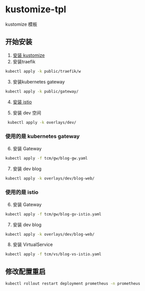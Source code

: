 # kustomize-tpl
kustomize 模板 


## 开始安装
1. [安装 kustomize](docs/安装/kustomize/install.md)
2. 安装traefik

```sh
kubectl apply -k public/traefik/w
```
3. 安装kubernetes gateway

```sh
kubectl apply -k public/gateway/
```
4. [安装 istio](docs/安装/istio/install.md)

5. 安装 dev 空间

```sh
 kubectl apply -k overlays/dev/
```

### 使用的是 kubernetes gateway
6. 安装 Gateway
```sh
kubectl apply -f tcm/gw/blog-gw.yaml
```
7. 安装 dev blog

```sh
kubectl apply -k overlays/dev/blog-web/
```


### 使用的是 istio

6. 安装 Gateway

```sh
kubectl apply -f tcm/gw/blog-gv-istio.yaml
```

7. 安装 dev blog

```sh
kubectl apply -k overlays/dev/blog-web/
```

8. 安装 VirtualService

```sh
kubectl apply -f tcm/vs/blog-vs-istio.yaml
```


## 修改配置重启

```sh
kubectl rollout restart deployment prometheus -n prometheus
```